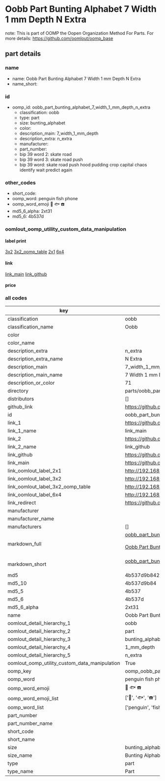 # Oobb Part Bunting Alphabet 7 Width 1 mm Depth N Extra  

note: This is part of OOMP the Oopen Organization Method For Parts. For more details: https://github.com/oomlout/oomp_base

##  part details
  







### name
* name: Oobb Part Bunting Alphabet 7 Width 1 mm Depth N Extra
* name_short: 
### id
* oomp_id: oobb_part_bunting_alphabet_7_width_1_mm_depth_n_extra
  * classification: oobb
  * type: part
  * size: bunting_alphabet
  * color: 
  * description_main: 7_width_1_mm_depth
  * description_extra: n_extra
  * manufacturer: 
  * part_number: 
  * bip 39 word 2: skate road
  * bip 39 word 3: skate road push
  * bip 39 word: skate road push hood pudding crop capital chaos identify wait predict again

### other_codes
* short_code: 
* oomp_word: penguin fish phone
* oomp_word_emoji :penguin: :fish: :phone:
* md5_6_alpha: 2xt31
* md5_6: 4b537d






### oomlout_oomp_utility_custom_data_manipulation
#### label print
[3x2](http://192.168.1.245:1112/?label=oomp%202xt31)
[3x2_oomp_table](http://192.168.1.108:1112/?label=oomp%202xt31)
[2x1](http://192.168.1.242:1112/?label=oomp%202xt31)
[6x4](http://192.168.1.55:1112/?label=oomp%202xt31)    

#### link

[link_main](https://github.com/oomlout/oomlout_oomp_version_1_messy/tree/main/parts/oobb_part_bunting_alphabet_7_width_1_mm_depth_n_extra) [link_github](https://github.com/oomlout/oomlout_oomp_version_1_messy/tree/main/parts/oobb_part_bunting_alphabet_7_width_1_mm_depth_n_extra)                             

#### price







### all codes 
| key | value |  
| --- | --- |  
| classification | oobb |  
| classification_name | Oobb |  
| color |  |  
| color_name |  |  
| description_extra | n_extra |  
| description_extra_name | N Extra |  
| description_main | 7_width_1_mm_depth |  
| description_main_name | 7 Width 1 mm Depth |  
| description_or_color | 71 |  
| directory | parts/oobb_part_bunting_alphabet_7_width_1_mm_depth_n_extra |  
| distributors | [] |  
| github_link | https://github.com/oomlout/oomlout_oomp_part_src/tree/main/parts/oobb_part_bunting_alphabet_7_width_1_mm_depth_n_extra |  
| id | oobb_part_bunting_alphabet_7_width_1_mm_depth_n_extra |  
| link_1 | https://github.com/oomlout/oomlout_oomp_version_1_messy/tree/main/parts/oobb_part_bunting_alphabet_7_width_1_mm_depth_n_extra |  
| link_1_name | link_main |  
| link_2 | https://github.com/oomlout/oomlout_oomp_version_1_messy/tree/main/parts/oobb_part_bunting_alphabet_7_width_1_mm_depth_n_extra |  
| link_2_name | link_github |  
| link_github | https://github.com/oomlout/oomlout_oomp_version_1_messy/tree/main/parts/oobb_part_bunting_alphabet_7_width_1_mm_depth_n_extra |  
| link_main | https://github.com/oomlout/oomlout_oomp_version_1_messy/tree/main/parts/oobb_part_bunting_alphabet_7_width_1_mm_depth_n_extra |  
| link_oomlout_label_2x1 | http://192.168.1.242:1112/?label=oomp%202xt31 |  
| link_oomlout_label_3x2 | http://192.168.1.245:1112/?label=oomp%202xt31 |  
| link_oomlout_label_3x2_oomp_table | http://192.168.1.108:1112/?label=oomp%202xt31 |  
| link_oomlout_label_6x4 | http://192.168.1.55:1112/?label=oomp%202xt31 |  
| link_redirect | https://github.com/oomlout/oomlout_oomp_version_1_messy/tree/main/parts/oobb_part_bunting_alphabet_7_width_1_mm_depth_n_extra |  
| manufacturer |  |  
| manufacturer_name |  |  
| manufacturers | [] |  
| markdown_full | [oobb_part_bunting_alphabet_7_width_1_mm_depth_n_extra](none)<br>[](none)<br>[Oobb Part Bunting Alphabet 7 Width 1 Mm Depth N Extra](none)<br><br> |  
| markdown_short | [oobb_part_bunting_alphabet_7_width_1_mm_depth_n_extra](none)<br><br> |  
| md5 | 4b537d9b84264440cfd696d55d6ebe50 |  
| md5_10 | 4b537d9b84 |  
| md5_5 | 4b537 |  
| md5_6 | 4b537d |  
| md5_6_alpha | 2xt31 |  
| name | Oobb Part Bunting Alphabet 7 Width 1 mm Depth N Extra |  
| oomlout_detail_hierarchy_1 | oobb |  
| oomlout_detail_hierarchy_2 | part |  
| oomlout_detail_hierarchy_3 | bunting_alphabet |  
| oomlout_detail_hierarchy_4 | 1_mm_depth |  
| oomlout_detail_hierarchy_5 | n_extra |  
| oomlout_oomp_utility_custom_data_manipulation | True |  
| oomp_key | oomp_oobb_part_bunting_alphabet_7_width_1_mm_depth_n_extra |  
| oomp_word | penguin fish phone |  
| oomp_word_emoji | :penguin: :fish: :phone: |  
| oomp_word_emoji_list | [':penguin:', ':fish:', ':phone:'] |  
| oomp_word_list | ['penguin', 'fish', 'phone'] |  
| part_number |  |  
| part_number_name |  |  
| short_code |  |  
| short_name |  |  
| size | bunting_alphabet |  
| size_name | Bunting Alphabet |  
| type | part |  
| type_name | Part |  

